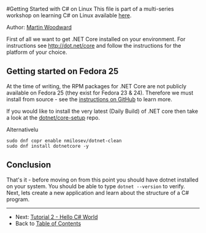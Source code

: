 #Getting Started with C# on Linux
This file is part of a multi-series workshop on learning C# on Linux available [here](../README.md).

Author: [Martin Woodward](https://github.com/MartinWoodward)

First of all we want to get .NET Core installed on your environment.
For instructions see http://dot.net/core and follow the instructions for
the platform of your choice.

## Getting started on Fedora 25

At the time of writing, the RPM packages for .NET Core are not publicly available on Fedora 25 (they exist
for Fedora 23 & 24). Therefore we must install from source - see the 
[instructions on GitHub](https://github.com/dotnet/core/pull/326#issuecomment-262479168) to learn more.

If you would like to install the very latest (Daily Build) of .NET core then take a look at the [dotnet/core-setup](https://github.com/dotnet/core-setup/blob/master/README.md) repo.

Alternativelu
```
sudo dnf copr enable nmilosev/dotnet-clean
sudo dnf install dotnetcore -y
```

## Conclusion
That's it - before moving on from this point you should have dotnet installed on your system. You should be able to 
type `dotnet --version` to verify. Next, lets create a new application 
and learn about the structure of a C# program.

---
 - Next: [Tutorial 2 - Hello C# World](../002-Hello-CSharp/)
 - Back to [Table of Contents](../README.md)

